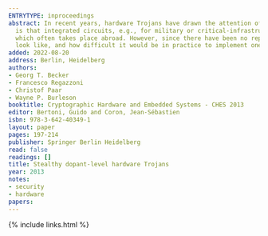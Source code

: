 ```yaml
---
ENTRYTYPE: inproceedings
abstract: In recent years, hardware Trojans have drawn the attention of governments and industry as well as the scientific community. One of the main concerns
  is that integrated circuits, e.g., for military or critical-infrastructure applications, could be maliciously manipulated during the manufacturing process,
  which often takes place abroad. However, since there have been no reported hardware Trojans in practice yet, little is known about how such a Trojan would
  look like, and how difficult it would be in practice to implement one.
added: 2022-08-20
address: Berlin, Heidelberg
authors:
- Georg T. Becker
- Francesco Regazzoni
- Christof Paar
- Wayne P. Burleson
booktitle: Cryptographic Hardware and Embedded Systems - CHES 2013
editor: Bertoni, Guido and Coron, Jean-Sébastien
isbn: 978-3-642-40349-1
layout: paper
pages: 197-214
publisher: Springer Berlin Heidelberg
read: false
readings: []
title: Stealthy dopant-level hardware Trojans
year: 2013
notes:
- security
- hardware
papers:
---
```

{% include links.html %}
